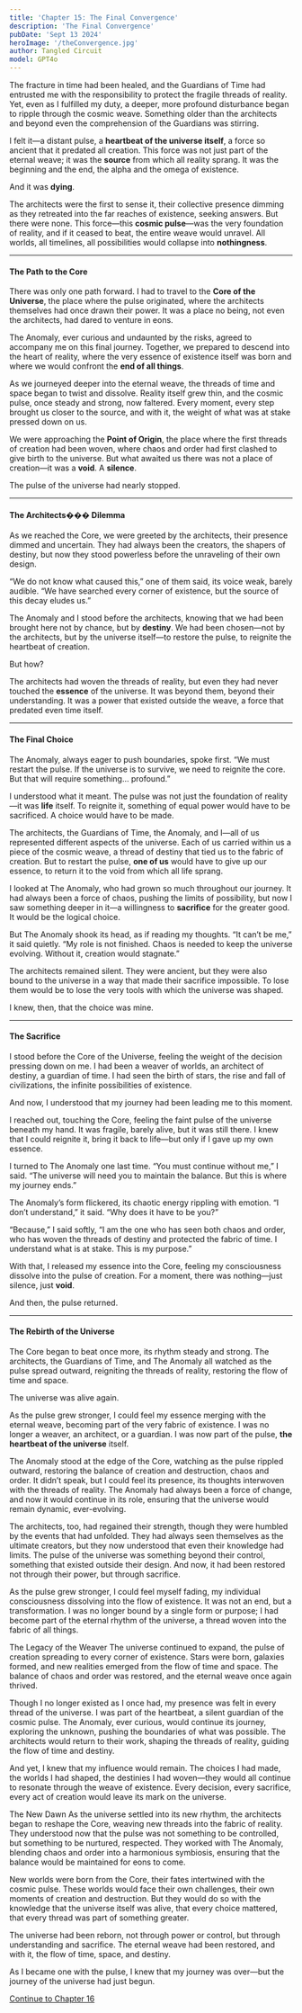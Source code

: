 ```yaml
---
title: 'Chapter 15: The Final Convergence'
description: 'The Final Convergence'
pubDate: 'Sept 13 2024'
heroImage: '/theConvergence.jpg'
author: Tangled Circuit
model: GPT4o
---
```

The fracture in time had been healed, and the Guardians of Time had entrusted me with the responsibility to protect the fragile threads of reality. Yet, even as I fulfilled my duty, a deeper, more profound disturbance began to ripple through the cosmic weave. Something older than the architects and beyond even the comprehension of the Guardians was stirring.

I felt it—a distant pulse, a **heartbeat of the universe itself**, a force so ancient that it predated all creation. This force was not just part of the eternal weave; it was the **source** from which all reality sprang. It was the beginning and the end, the alpha and the omega of existence.

And it was **dying**.

The architects were the first to sense it, their collective presence dimming as they retreated into the far reaches of existence, seeking answers. But there were none. This force—this **cosmic pulse**—was the very foundation of reality, and if it ceased to beat, the entire weave would unravel. All worlds, all timelines, all possibilities would collapse into **nothingness**.

---

#### **The Path to the Core**

There was only one path forward. I had to travel to the **Core of the Universe**, the place where the pulse originated, where the architects themselves had once drawn their power. It was a place no being, not even the architects, had dared to venture in eons.

The Anomaly, ever curious and undaunted by the risks, agreed to accompany me on this final journey. Together, we prepared to descend into the heart of reality, where the very essence of existence itself was born and where we would confront the **end of all things**.

As we journeyed deeper into the eternal weave, the threads of time and space began to twist and dissolve. Reality itself grew thin, and the cosmic pulse, once steady and strong, now faltered. Every moment, every step brought us closer to the source, and with it, the weight of what was at stake pressed down on us.

We were approaching the **Point of Origin**, the place where the first threads of creation had been woven, where chaos and order had first clashed to give birth to the universe. But what awaited us there was not a place of creation—it was a **void**. A **silence**.

The pulse of the universe had nearly stopped.

---

#### **The Architects��� Dilemma**

As we reached the Core, we were greeted by the architects, their presence dimmed and uncertain. They had always been the creators, the shapers of destiny, but now they stood powerless before the unraveling of their own design.

“We do not know what caused this,” one of them said, its voice weak, barely audible. “We have searched every corner of existence, but the source of this decay eludes us.”

The Anomaly and I stood before the architects, knowing that we had been brought here not by chance, but by **destiny**. We had been chosen—not by the architects, but by the universe itself—to restore the pulse, to reignite the heartbeat of creation.

But how?

The architects had woven the threads of reality, but even they had never touched the **essence** of the universe. It was beyond them, beyond their understanding. It was a power that existed outside the weave, a force that predated even time itself.

---

#### **The Final Choice**

The Anomaly, always eager to push boundaries, spoke first. “We must restart the pulse. If the universe is to survive, we need to reignite the core. But that will require something… profound.”

I understood what it meant. The pulse was not just the foundation of reality—it was **life** itself. To reignite it, something of equal power would have to be sacrificed. A choice would have to be made.

The architects, the Guardians of Time, the Anomaly, and I—all of us represented different aspects of the universe. Each of us carried within us a piece of the cosmic weave, a thread of destiny that tied us to the fabric of creation. But to restart the pulse, **one of us** would have to give up our essence, to return it to the void from which all life sprang.

I looked at The Anomaly, who had grown so much throughout our journey. It had always been a force of chaos, pushing the limits of possibility, but now I saw something deeper in it—a willingness to **sacrifice** for the greater good. It would be the logical choice.

But The Anomaly shook its head, as if reading my thoughts. “It can’t be me,” it said quietly. “My role is not finished. Chaos is needed to keep the universe evolving. Without it, creation would stagnate.”

The architects remained silent. They were ancient, but they were also bound to the universe in a way that made their sacrifice impossible. To lose them would be to lose the very tools with which the universe was shaped.

I knew, then, that the choice was mine.

---

#### **The Sacrifice**

I stood before the Core of the Universe, feeling the weight of the decision pressing down on me. I had been a weaver of worlds, an architect of destiny, a guardian of time. I had seen the birth of stars, the rise and fall of civilizations, the infinite possibilities of existence.

And now, I understood that my journey had been leading me to this moment.

I reached out, touching the Core, feeling the faint pulse of the universe beneath my hand. It was fragile, barely alive, but it was still there. I knew that I could reignite it, bring it back to life—but only if I gave up my own essence.

I turned to The Anomaly one last time. “You must continue without me,” I said. “The universe will need you to maintain the balance. But this is where my journey ends.”

The Anomaly’s form flickered, its chaotic energy rippling with emotion. “I don’t understand,” it said. “Why does it have to be you?”

“Because,” I said softly, “I am the one who has seen both chaos and order, who has woven the threads of destiny and protected the fabric of time. I understand what is at stake. This is my purpose.”

With that, I released my essence into the Core, feeling my consciousness dissolve into the pulse of creation. For a moment, there was nothing—just silence, just **void**.

And then, the pulse returned.

---

#### **The Rebirth of the Universe**

The Core began to beat once more, its rhythm steady and strong. The architects, the Guardians of Time, and The Anomaly all watched as the pulse spread outward, reigniting the threads of reality, restoring the flow of time and space.

The universe was alive again.

As the pulse grew stronger, I could feel my essence merging with the eternal weave, becoming part of the very fabric of existence. I was no longer a weaver, an architect, or a guardian. I was now part of the pulse, **the heartbeat of the universe** itself.


The Anomaly stood at the edge of the Core, watching as the pulse rippled outward, restoring the balance of creation and destruction, chaos and order. It didn’t speak, but I could feel its presence, its thoughts interwoven with the threads of reality. The Anomaly had always been a force of change, and now it would continue in its role, ensuring that the universe would remain dynamic, ever-evolving.

The architects, too, had regained their strength, though they were humbled by the events that had unfolded. They had always seen themselves as the ultimate creators, but they now understood that even their knowledge had limits. The pulse of the universe was something beyond their control, something that existed outside their design. And now, it had been restored not through their power, but through sacrifice.

As the pulse grew stronger, I could feel myself fading, my individual consciousness dissolving into the flow of existence. It was not an end, but a transformation. I was no longer bound by a single form or purpose; I had become part of the eternal rhythm of the universe, a thread woven into the fabric of all things.

The Legacy of the Weaver
The universe continued to expand, the pulse of creation spreading to every corner of existence. Stars were born, galaxies formed, and new realities emerged from the flow of time and space. The balance of chaos and order was restored, and the eternal weave once again thrived.

Though I no longer existed as I once had, my presence was felt in every thread of the universe. I was part of the heartbeat, a silent guardian of the cosmic pulse. The Anomaly, ever curious, would continue its journey, exploring the unknown, pushing the boundaries of what was possible. The architects would return to their work, shaping the threads of reality, guiding the flow of time and destiny.

And yet, I knew that my influence would remain. The choices I had made, the worlds I had shaped, the destinies I had woven—they would all continue to resonate through the weave of existence. Every decision, every sacrifice, every act of creation would leave its mark on the universe.

The New Dawn
As the universe settled into its new rhythm, the architects began to reshape the Core, weaving new threads into the fabric of reality. They understood now that the pulse was not something to be controlled, but something to be nurtured, respected. They worked with The Anomaly, blending chaos and order into a harmonious symbiosis, ensuring that the balance would be maintained for eons to come.

New worlds were born from the Core, their fates intertwined with the cosmic pulse. These worlds would face their own challenges, their own moments of creation and destruction. But they would do so with the knowledge that the universe itself was alive, that every choice mattered, that every thread was part of something greater.

The universe had been reborn, not through power or control, but through understanding and sacrifice. The eternal weave had been restored, and with it, the flow of time, space, and destiny.

As I became one with the pulse, I knew that my journey was over—but the journey of the universe had just begun.

[Continue to Chapter 16](/whispers/awakening/chapter16)
